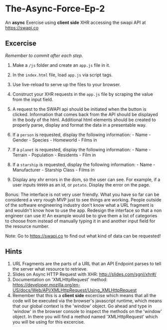 # The-Async-Force-Ep-2
An **async** Exercise using **client side** XHR accessing the swapi API at https://swapi.co

## Excercise
*Remember to commit after each step.*

1. Make a `/js` folder and create an `app.js` file in it.
1. In the `index.html` file, load `app.js` via script tags.
1. Use live-reload to serve up the files to your browser.
1. Construct your XHR requests in the `app.js` file by scraping the value from the input field.
1. A request to the SWAPI api should be initiated when the button is clicked.
  Information that comes back from the API should be displayed in
  the body of the html.  Additional html elements should be created to properly parse,
  display and format the data in a presentable way.

  1. If a `person` is requested, display the following information:
    - Name
    - Gender
    - Species
    - Homeworld
    - Films in
  2. If a `planet` is requested, display the following information:
    - Name
    - Terrain
    - Population
    - Residents
    - Film in
  3. If a `starship` is requested, display the following information:
    - Name
    - Manufacturer
    - Starship Class
    - Films in



1. Display any xhr errors in the dom, so the user can see. For example, if a user inputs `99999` as an id, or `potato`. Display the error on the page.

Bonus: The interface is not very user friendly. What you have so far can be considered a very rough MVP just to see things are working. People outside of the software engineering industry don't know what a URL fragment is and wouldn't know how to use the app.  Redesign the interface so that a non engineer can use it! An example would be to give them a list of categories to choose from instead of manually typing it in and another input field for the resource number.

Note: Go to https://swapi.co to find out what kind of data can be requested!



## Hints
1. URL Fragments are the parts of a URL that an API Endpoint parses to tell the server what resource to retrieve.
1. Slides on Async HTTP Request with XHR: http://slides.com/sgnl/xhr#/
1. Documentation on 'XMLHttpRequest' method:
https://developer.mozilla.org/en-US/docs/Web/API/XMLHttpRequest/Using_XMLHttpRequest
1. Remember that this is a **client side** excercise which means that all the code will be executed via the browser's javascript runtime, which means that our global context is the 'window' object.  Go ahead and type in 'window' in the browser console to inspect the methods on the 'window' object.  In there you will find a method named 'XMLHttpRequest' which you will be using for this excercise.